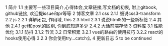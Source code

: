 ﻿1 简介
	1.1 主要写一些项目简介,心得体会,文章链接,写文档的初衷, 附上gitbook, github链接, 欢迎提issue和pr等等
2 博客文章
	2.1 css
		2.1.1 细说css3-transform
	2.2 js
		2.2.1 详解闭包, 作用域, this
	2.3 html
		2.3.1 说说html5的一些新标签
	2.4 其他
		2.4.1 get和post的区别, 你到底知道多少
		2.4.2 大话前端存储
3 资料库
	3.1 性能优化
		3.1.1 防抖
		3.1.2 节流
	3.2 日常积累
		3.2.1 vue的路由的使用技巧
		3.2.2 react的hooks使用心得
		3.2.3 你会使用try...catch么
4 更新日志
5 to be continued